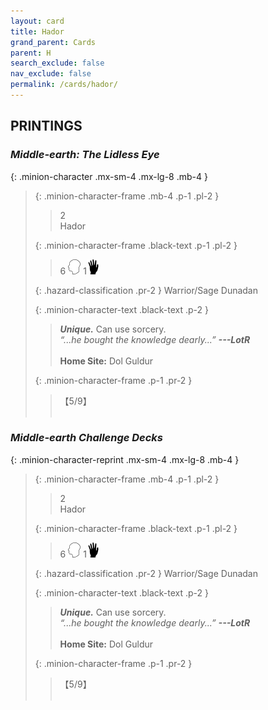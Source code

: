 ```yaml
---
layout: card
title: Hador
grand_parent: Cards
parent: H
search_exclude: false
nav_exclude: false
permalink: /cards/hador/
---
```


## PRINTINGS


### _Middle-earth: The Lidless Eye_

{: .minion-character .mx-sm-4 .mx-lg-8 .mb-4 }
> {: .minion-character-frame .mb-4 .p-1 .pl-2 }
> > <div class="hazard-mp">2</div>
> > <div class="card-name">Hador</div>
>
> {: .minion-character-frame .black-text .p-1 .pl-2 }
> > 6 ![](/assets/images/mind.svg) 1![](/assets/images/di.svg)
>
> {: .hazard-classification .pr-2 }
> Warrior/Sage Dunadan
>
> {: .minion-character-text .black-text .p-2 }
> > _**Unique.**_ Can use sorcery. <br>_“...he bought the knowledge dearly...”_ ***---&NoBreak;LotR***  <br><br>**Home Site:** Dol Guldur 
>
> {: .minion-character-frame .p-1 .pr-2 }
> > <div class="card-shield">【5/9】</div>
> > <div class="card-corruption-white">&nbsp;</div>

### _Middle-earth Challenge Decks_

{: .minion-character-reprint .mx-sm-4 .mx-lg-8 .mb-4 }
> {: .minion-character-frame .mb-4 .p-1 .pl-2 }
> > <div class="hazard-mp">2</div>
> > <div class="card-name">Hador</div>
>
> {: .minion-character-frame .black-text .p-1 .pl-2 }
> > 6 ![](/assets/images/mind.svg) 1![](/assets/images/di.svg)
>
> {: .hazard-classification .pr-2 }
> Warrior/Sage Dunadan
>
> {: .minion-character-text .black-text .p-2 }
> > _**Unique.**_ Can use sorcery. <br>_“...he bought the knowledge dearly...”_ ***---&NoBreak;LotR***  <br><br>**Home Site:** Dol Guldur 
>
> {: .minion-character-frame .p-1 .pr-2 }
> > <div class="card-shield">【5/9】</div>
> > <div class="card-corruption-white">&nbsp;</div>

